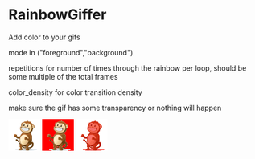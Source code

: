 # RainbowGiffer
Add color to your gifs

mode in ("foreground","background")

repetitions for number of times through the rainbow per loop, should be some multiple of the total frames

color_density for color transition density

make sure the gif has some transparency or nothing will happen


![Input Image](/monkey_transparent_small.gif) ![Rainbow Background](/rainbow_background.gif) ![Rainbow Foreground](/rainbow_foreground.gif)
